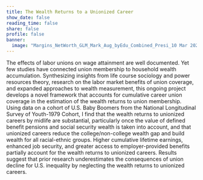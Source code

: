```yaml
---
title: The Wealth Returns to a Unionized Career
show_date: false
reading_time: false
share: false
profile: false
banner:
  image: "Margins_NetWorth_GLM_Mark_Aug_byEdu_Combined_Presi_10 Mar 2024.png"
---
```

The effects of labor unions on wage attainment are well documented. Yet few studies have connected union membership to household wealth accumulation. Synthesizing insights from life course sociology and power resources theory, research on the labor market benefits of union coverage, and expanded approaches to wealth measurement, this ongoing project develops a novel framework that accounts for cumulative career union coverage in the estimation of the wealth returns to union membership. Using data on a cohort of U.S. Baby Boomers from the National Longitudinal Survey of Youth-1979 Cohort, I find that the wealth returns to unionized careers by midlife are substantial, particularly once the value of defined benefit pensions and social security wealth is taken into account, and that unionized careers reduce the college/non-college wealth gap and build wealth for all racial-ethnic groups. Higher cumulative lifetime earnings, enhanced job security, and greater access to employer-provided benefits partially account for the wealth returns to unionized careers. Results suggest that prior research underestimates the consequences of union decline for U.S. inequality by neglecting the wealth returns to unionized careers. 
